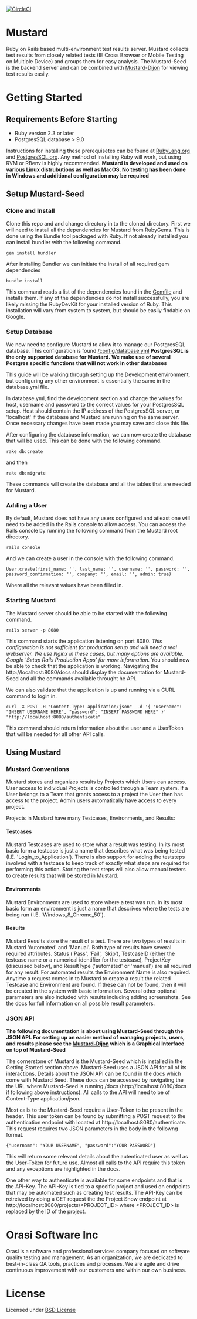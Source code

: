 [![CircleCI](https://circleci.com/gh/Orasi/Mustard-Seed/tree/master.svg?style=svg)](https://circleci.com/gh/Orasi/Mustard-Seed/tree/master)

# Mustard
Ruby on Rails based multi-environment test results server.  Mustard collects test results from closely related tests (IE Cross Browser or Mobile Testing on Multiple Device) and groups them for easy analysis.  The Mustard-Seed is the backend server and can be combined with [Mustard-Dijon](https://github.com/Orasi/Mustard-Dijon) for viewing test results easily.

# Getting Started
## Requirements Before Starting
*   Ruby version 2.3 or later
*   PostgresSQL database > 9.0

Instructions for installing these prerequisetes can be found at [RubyLang.org](https://www.ruby-lang.org/en/documentation/installation/) and [PostgresSQL.org](https://wiki.postgresql.org/wiki/Detailed_installation_guides).  Any method of installing Ruby will work, but using RVM or RBenv is highly recommended. **Mustard is developed and used on various Linux distrubutions as well as MacOS.  No testing has been done in Windows and additional configuration may be required**

## Setup Mustard-Seed
### Clone and Install
Clone this repo and and change directory in to the cloned directory.  First we will need to install all the dependencies for Mustard from RubyGems.  This is done using the Bundle tool packaged with Ruby.  If not already installed you can install bundler with the following command.

`gem install bundler`

After installing Bundler we can initiate the install of all required gem dependencies

`bundle install`

This command reads a list of the dependencies found in the [Gemfile](Gemfile) and installs them.  If any of the dependencies do not install successfully, you are likely missing the RubyDevKit for your installed version of Ruby.  This installation will vary from system to system, but should be easily findable on Google.

### Setup Database
We now need to configure Mustard to allow it to manage our PostgresSQL database.  This configuration is found [<MustardRoot>/config/database.yml](config/database.yml) **PostgresSQL is the only supported database for Mustard.  We make use of several Postgres specific functions that will not work in other databases**

This guide will be walking through setting up the Development environment, but configuring any other environment is essentially the same in the database.yml file.  

In database.yml, find the development section and change the values for host, username and password to the correct values for your PostgresSQL setup.  Host should contain the IP address of the PostgresSQL server, or 'localhost' if the database and Mustard are running on the same server.  Once necessary changes have been made you may save and close this file.

After configuring the database information, we can now create the database that will be used.  This can be done with the following command.

`rake db:create`

and then

`rake db:migrate`

These commands will create the database and all the tables that are needed for Mustard.

### Adding a User
By default, Mustard does not have any users configured and atleast one will need to be added in the Rails console to allow access.  You can access the Rails console by running the following command from the Mustard root directory.

`rails console`

And we can create a user in the console with the following command.

`User.create(first_name: '', last_name: '', username: '', password: '', password_confirmation: '', company: '', email: '', admin: true)`

Where all the relevant values have been filled in.  

### Starting Mustard
The Mustard server should be able to be started with the following command.

`rails server -p 8080`

This command starts the application listening on port 8080.  *This configuration is not sufficient for production setup and will need a real webserver.  We use Nginx in these cases, but many options are available.  Google 'Setup Rails Production Apps' for more information.*  You should now be able to check that the application is working.  Navigating the http://localhost:8080/docs should display the documentation for Mustard-Seed and all the commands available throught he API.

We can also validate that the application is up and running via a CURL command to login in.  

`curl -X POST -H "Content-Type: application/json"  -d '{
	"username": "INSERT USERNAME HERE",
	"password": "INSERT PASSWORD HERE"
}' "http://localhost:8080/authenticate"`

This command should return information about the user and a UserToken that will be needed for all other API calls.

## Using Mustard

### Mustard Conventions
Mustard stores and organizes results by Projects which Users can access.  User access to individual Projects is controlled through a Team system.  If a User belongs to a Team that grants access to a project the User then has access to the project.  Admin users automatically have access to every project.

Projects in Mustard have many Testcases, Environments, and Results:
#### Testcases
Mustard Testcases are used to store what a result was testing.  In its most basic form a testcase is just a name that describes what was being tested (I.E.  'Login_to_Application').  There is also support for adding the teststeps involved with a testcase to keep track of exactly what steps are required for performing this action.  Storing the test steps will also allow manual testers to create results that will be stored in Mustard.

#### Environments
Mustard Environments are used to store where a test was run.  In its most basic form an environment is just a name that descrives where the tests are being run (I.E. 'Windows_8_Chrome_50').  

#### Results
Mustard Results store the result of a test.  There are two types of results in Mustard 'Automated' and 'Manual'.  Both type of results have several required attributes.  Status ('Pass', 'Fail', 'Skip'), TestcaseID (either the testcase name or a numerical identifier for the testcase), ProjectKey (discussed below), and ResultType ('automated' or 'manual') are all required for any result.  For automated results the Environment Name is also required.  Anytime a request comes in to Mustard to create a result the related Testcase and Environment are found.  If these can not be found, then it will be created in the system with basic information.  Several other optional parameters are also included with results including adding screenshots.  See the docs for full information on all possible result parameters.

### JSON API
**The following documentation is about using Mustard-Seed through the JSON API.  For setting up an easier method of managing projects, users, and results please see the  [Mustard-Dijon](https://github.com/Orasi/Mustard-Dijon) which is a Graphical Interface on top of Mustard-Seed**

The cornerstone of Mustard is the Mustard-Seed which is installed in the Getting Started section above.  Mustard-Seed uses a JSON API for all of its interactions.  Details about the JSON API can be found in the docs which come with Mustard Seed.  These docs can be accessed by navigating the the URL where Mustard-Seed is running /docs (http://localhost:8080/docs if following above instructions).  All calls to the API will need to be of Content-Type application/json.

Most calls to the Mustard-Seed require a User-Token to be present in the header.  This user token can be found by submitting a POST request to the authentication endpoint with located at http://localhost:8080/authenticate.  This request requires two JSON parameters in the body in the followng format.

`{"username": "YOUR USERNAME", "password":"YOUR PASSWORD"}`

This will return some relevant details about the autenticated user as well as the User-Token for future use.  Almost all calls to the API require this token and any exceptions are highlighted in the docs.

One other way to authenticate is available for some endpoints and that is the API-Key.  The API-Key is tied to a specific project and used on endpoints that may be automated such as creating test results.  The API-Key can be retreived by doing a GET request the the Project Show endpoint at http://localhost:8080/projects/<PROJECT_ID>  where <PROJECT_ID> is replaced by the ID of the project.



# Orasi Software Inc
Orasi is a software and professional services company focused on software quality testing and management.  As an organization, we are dedicated to best-in-class QA tools, practices and processes. We are agile and drive continuous improvement with our customers and within our own business.

# License
Licensed under [BSD License](/License)
